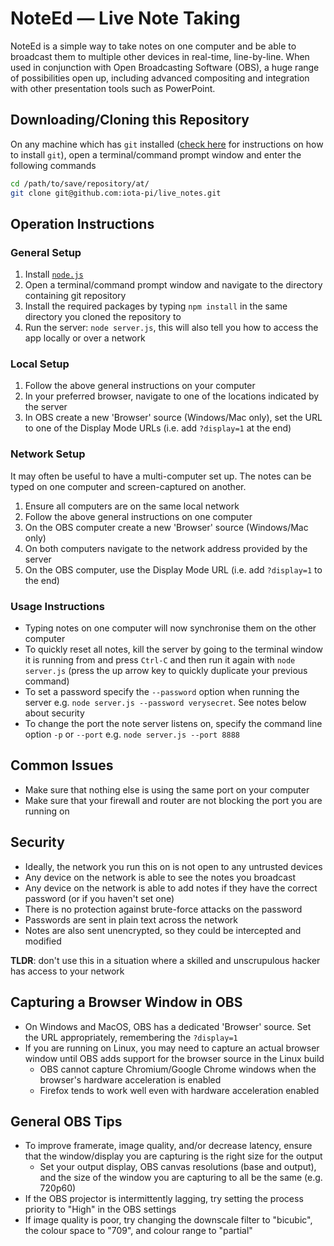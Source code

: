 # NoteEd — Live Note Taking
NoteEd is a simple way to take notes on one computer and be able to broadcast them to multiple other devices in real-time, line-by-line. When used in conjunction with Open Broadcasting Software (OBS), a huge range of possibilities open up, including advanced compositing and integration with other presentation tools such as PowerPoint.

## Downloading/Cloning this Repository
On any machine which has `git` installed ([check here](https://www.linode.com/docs/development/version-control/how-to-install-git-on-linux-mac-and-windows/) for instructions on how to install `git`), open a terminal/command prompt window and enter the following commands

``` bash
cd /path/to/save/repository/at/
git clone git@github.com:iota-pi/live_notes.git
```

## Operation Instructions
### General Setup
1. Install [`node.js`](https://nodejs.org/en/)
2. Open a terminal/command prompt window and navigate to the directory containing git repository
3. Install the required packages by typing `npm install` in the same directory you cloned the repository to
4. Run the server: `node server.js`, this will also tell you how to access the app locally or over a network

### Local Setup
1. Follow the above general instructions on your computer
2. In your preferred browser, navigate to one of the locations indicated by the server
3. In OBS create a new 'Browser' source (Windows/Mac only), set the URL to one of the Display Mode URLs (i.e. add `?display=1` at the end)

### Network Setup
It may often be useful to have a multi-computer set up. The notes can be typed on one computer and screen-captured on another.
1. Ensure all computers are on the same local network
2. Follow the above general instructions on one computer
3. On the OBS computer create a new 'Browser' source (Windows/Mac only)
4. On both computers navigate to the network address provided by the server
5. On the OBS computer, use the Display Mode URL (i.e. add `?display=1` to the end)

### Usage Instructions
* Typing notes on one computer will now synchronise them on the other computer
* To quickly reset all notes, kill the server by going to the terminal window it is running from and press `Ctrl-C` and then run it again with `node server.js` (press the up arrow key to quickly duplicate your previous command)
* To set a password specify the `--password` option when running the server e.g. `node server.js --password verysecret`. See notes below about security
* To change the port the note server listens on, specify the command line option `-p` or `--port` e.g. `node server.js --port 8888`

## Common Issues
* Make sure that nothing else is using the same port on your computer
* Make sure that your firewall and router are not blocking the port you are running on

## Security
* Ideally, the network you run this on is not open to any untrusted devices
* Any device on the network is able to see the notes you broadcast
* Any device on the network is able to add notes if they have the correct password (or if you haven't set one)
* There is no protection against brute-force attacks on the password
* Passwords are sent in plain text across the network
* Notes are also sent unencrypted, so they could be intercepted and modified

**TLDR**: don't use this in a situation where a skilled and unscrupulous hacker has access to your network

## Capturing a Browser Window in OBS
* On Windows and MacOS, OBS has a dedicated 'Browser' source. Set the URL appropriately, remembering the `?display=1`
* If you are running on Linux, you may need to capture an actual browser window until OBS adds support for the browser source in the Linux build
  * OBS cannot capture Chromium/Google Chrome windows when the browser's hardware acceleration is enabled
  * Firefox tends to work well even with hardware acceleration enabled

## General OBS Tips
* To improve framerate, image quality, and/or decrease latency, ensure that the window/display you are capturing is the right size for the output
  * Set your output display, OBS canvas resolutions (base and output), and the size of the window you are capturing to all be the same (e.g. 720p60)
* If the OBS projector is intermittently lagging, try setting the process priority to "High" in the OBS settings
* If image quality is poor, try changing the downscale filter to "bicubic", the colour space to "709", and colour range to "partial"

